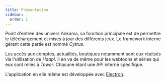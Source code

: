```yaml
---
title: Présentation
sidebar:
  order: 1
---
```


Point d'entrée des univers Ankama, sa fonction principale est de permettre le téléchargement et mises à jour des différents jeux.
Le framework interne gérant cette partie est nommé *Cytrus*.

Les accès aux comptes, actualités, boutiques notamment sont eux réalisés via l'utilisation de *Haapi*.
Il en va de même pour les webtoons et séries qui eux sont reliés à *Tower*.
Chacune étant une API interne spécifique.

L'application en elle même est développée avec [Electron](https://www.electronjs.org/).
